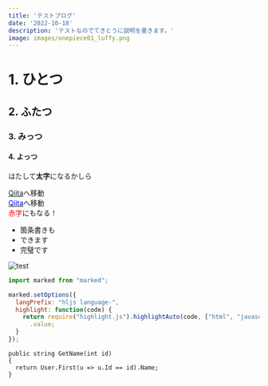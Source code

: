 ```yaml
---
title: 'テストブログ'
date: '2022-10-18'
description: 'テストなのでてきとうに説明を書きます。'
image: images/onepiece01_luffy.png
---
```


# 1. ひとつ
## 2. ふたつ
### 3. みっつ
#### 4. よっつ

はたして**太字**になるかしら

[Qiita](https://qiita.com/)へ移動  
[<font color="blue">Qiita</font>](https://qiita.com/)へ移動  
<font color="red">赤字</font>にもなる！

- 箇条書きも
- できます
- 完璧です

![test](/images/food_cup_ramen_miso.png)

```javascript
import marked from "marked";

marked.setOptions({
  langPrefix: "hljs language-",
  highlight: function(code) {
    return require("highlight.js").highlightAuto(code, ["html", "javascript"])
      .value;
  }
});

```

```CSharp
public string GetName(int id)
{
  return User.First(u => u.Id == id).Name;
}

```